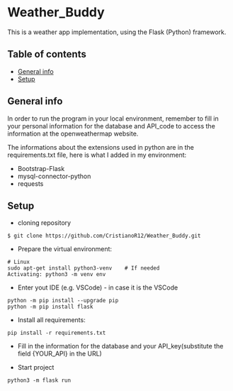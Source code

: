 # Weather_Buddy
This is a weather app implementation, using the Flask (Python) framework.

## Table of contents
* [General info](#general-info)
* [Setup](#setup)

## General info
In order to run the program in your local environment, remember to fill in your personal information for the database and API_code to access the 
information at the openweathermap website.

The informations about the extensions used in python are in the requirements.txt file, here is what I added in my environment:

* Bootstrap-Flask 
* mysql-connector-python 
* requests

## Setup

* cloning repository
```
$ git clone https://github.com/CristianoR12/Weather_Buddy.git
```
* Prepare the virtual environment:
```
# Linux
sudo apt-get install python3-venv    # If needed
Activating: python3 -m venv env
```

* Enter yout IDE (e.g. VSCode) - in case it is the VSCode
```
python -m pip install --upgrade pip
python -m pip install flask
```

* Install all requirements:
```
pip install -r requirements.txt
```

* Fill in the information for the database and your API_key(substitute the field {YOUR_API} in the URL)
 
* Start project
```
python3 -m flask run
```






